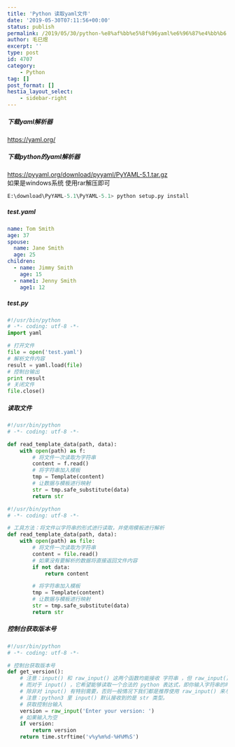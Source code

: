 ```yaml
---
title: 'Python 读取yaml文件'
date: '2019-05-30T07:11:56+00:00'
status: publish
permalink: /2019/05/30/python-%e8%af%bb%e5%8f%96yaml%e6%96%87%e4%bb%b6
author: 毛巳煜
excerpt: ''
type: post
id: 4707
category:
    - Python
tag: []
post_format: []
hestia_layout_select:
    - sidebar-right
---
```

##### 下载yaml解析器

https://yaml.org/

##### 下载python的yaml解析器

https://pyyaml.org/download/pyyaml/PyYAML-5.1.tar.gz  
如果是windows系统 使用rar解压即可

```python
E:\download\PyYAML-5.1\PyYAML-5.1> python setup.py install

```

##### test.yaml

```yaml
name: Tom Smith
age: 37
spouse:
  name: Jane Smith
  age: 25
children:
  - name: Jimmy Smith
    age: 15
  - name1: Jenny Smith
    age1: 12

```

##### test.py

```python
#!/usr/bin/python
# -*- coding: utf-8 -*-
import yaml

# 打开文件
file = open('test.yaml')
# 解析文件内容
result = yaml.load(file)
# 控制台输出
print result
# 关闭文件
file.close()

```

##### 读取文件

```python
#!/usr/bin/python
# -*- coding: utf-8 -*-

def read_template_data(path, data):
    with open(path) as f:
        # 将文件一次读取为字符串
        content = f.read()
        # 将字符串加入模板
        tmp = Template(content)
        # 让数据与模板进行映射
        str = tmp.safe_substitute(data)
        return str

```

```python
#!/usr/bin/python
# -*- coding: utf-8 -*-

# 工具方法：将文件以字符串的形式进行读取，并使用模板进行解析
def read_template_data(path, data):
    with open(path) as file:
        # 将文件一次读取为字符串
        content = file.read()
        # 如果没有要解析的数据将直接返回文件内容
        if not data:
            return content

        # 将字符串加入模板
        tmp = Template(content)
        # 让数据与模板进行映射
        str = tmp.safe_substitute(data)
        return str

```

##### 控制台获取版本号

```python
#!/usr/bin/python
# -*- coding: utf-8 -*-

# 控制台获取版本号
def get_version():
    # 注意：input() 和 raw_input() 这两个函数均能接收 字符串 ，但 raw_input() 直接读取控制台的输入（任何类型的输入它都可以接收）。
    # 而对于 input() ，它希望能够读取一个合法的 python 表达式，即你输入字符串的时候必须使用引号将它括起来，否则它会引发一个 SyntaxError 。
    # 除非对 input() 有特别需要，否则一般情况下我们都是推荐使用 raw_input() 来与用户交互。
    # 注意：python3 里 input() 默认接收到的是 str 类型。
    # 获取控制台输入
    version = raw_input('Enter your version: ')
    # 如果输入为空
    if version:
        return version
    return time.strftime('v%y%m%d-%H%M%S')

```